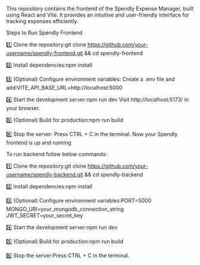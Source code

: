 This repository contains the frontend of the Spendly Expense Manager, built using React and Vite. It provides an intuitive and user-friendly interface for tracking expenses efficiently.

Steps to Run Spendly Frontend

1️⃣ Clone the repository:git clone https://github.com/your-username/spendly-frontend.git && cd spendly-frontend

2️⃣ Install dependencies:npm install

3️⃣ (Optional) Configure environment variables: Create a .env file and add:VITE_API_BASE_URL=http://localhost:5000

4️⃣ Start the development server:npm run dev
Visit http://localhost:5173/ in your browser.

5️⃣ (Optional) Build for production:npm run build

6️⃣ Stop the server: Press CTRL + C in the terminal.
Now your Spendly frontend is up and running

To run backend follow below commands:

1️⃣ Clone the repository:git clone https://github.com/your-username/spendly-backend.git && cd spendly-backend

2️⃣ Install dependencies:npm install

3️⃣ (Optional) Configure environment variables:PORT=5000
MONGO_URI=your_mongodb_connection_string
JWT_SECRET=your_secret_key

4️⃣ Start the development server:npm run dev

5️⃣ (Optional) Build for production:npm run build

6️⃣ Stop the server:Press CTRL + C in the terminal.



